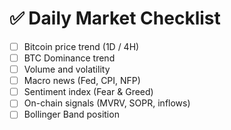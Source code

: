 # ✅ Daily Market Checklist

- [ ] Bitcoin price trend (1D / 4H)
- [ ] BTC Dominance trend
- [ ] Volume and volatility
- [ ] Macro news (Fed, CPI, NFP)
- [ ] Sentiment index (Fear & Greed)
- [ ] On-chain signals (MVRV, SOPR, inflows)
- [ ] Bollinger Band position